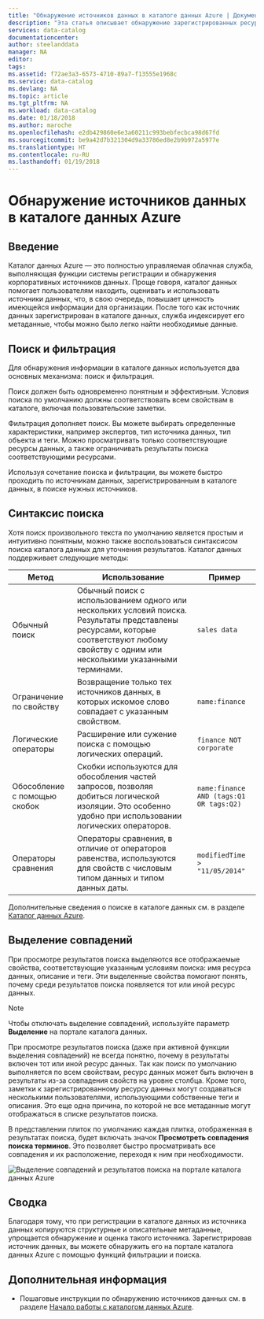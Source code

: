 ```yaml
---
title: "Обнаружение источников данных в каталоге данных Azure | Документы Майкрософт"
description: "Эта статья описывает обнаружение зарегистрированных ресурсов данных с помощью каталога данных Azure, в том числе возможности поиска, фильтрации и выделения совпадений, предоставляемые порталом каталога данных Azure."
services: data-catalog
documentationcenter: 
author: steelanddata
manager: NA
editor: 
tags: 
ms.assetid: f72ae3a3-6573-4710-89a7-f13555e1968c
ms.service: data-catalog
ms.devlang: NA
ms.topic: article
ms.tgt_pltfrm: NA
ms.workload: data-catalog
ms.date: 01/18/2018
ms.author: maroche
ms.openlocfilehash: e2db429860e6e3a60211c993bebfecbca98d67fd
ms.sourcegitcommit: be9a42d7b321304d9a33786ed8e2b9b972a5977e
ms.translationtype: HT
ms.contentlocale: ru-RU
ms.lasthandoff: 01/19/2018
---
```

# <a name="how-to-discover-data-sources-in-azure-data-catalog"></a>Обнаружение источников данных в каталоге данных Azure
## <a name="introduction"></a>Введение
Каталог данных Azure — это полностью управляемая облачная служба, выполняющая функции системы регистрации и обнаружения корпоративных источников данных. Проще говоря, каталог данных помогает пользователям находить, оценивать и использовать источники данных, что, в свою очередь, повышает ценность имеющейся информации для организации. После того как источник данных зарегистрирован в каталоге данных, служба индексирует его метаданные, чтобы можно было легко найти необходимые данные.

## <a name="searching-and-filtering"></a>Поиск и фильтрация
Для обнаружения информации в каталоге данных используется два основных механизма: поиск и фильтрация.

Поиск должен быть одновременно понятным и эффективным. Условия поиска по умолчанию должны соответствовать всем свойствам в каталоге, включая пользовательские заметки.

Фильтрация дополняет поиск. Вы можете выбирать определенные характеристики, например экспертов, тип источника данных, тип объекта и теги. Можно просматривать только соответствующие ресурсы данных, а также ограничивать результаты поиска соответствующими ресурсами.

Используя сочетание поиска и фильтрации, вы можете быстро проходить по источникам данных, зарегистрированным в каталоге данных, в поиске нужных источников.

## <a name="search-syntax"></a>Синтаксис поиска
Хотя поиск произвольного текста по умолчанию является простым и интуитивно понятным, можно также воспользоваться синтаксисом поиска каталога данных для уточнения результатов. Каталог данных поддерживает следующие методы:

| Метод | Использование | Пример |
| --- | --- | --- |
| Обычный поиск |Обычный поиск с использованием одного или нескольких условий поиска. Результаты представлены ресурсами, которые соответствуют любому свойству с одним или несколькими указанными терминами. |`sales data` |
| Ограничение по свойству |Возвращение только тех источников данных, в которых искомое слово совпадает с указанным свойством. |`name:finance` |
| Логические операторы |Расширение или сужение поиска с помощью логических операций. |`finance NOT corporate` |
| Обособление с помощью скобок |Скобки используются для обособления частей запросов, позволяя добиться логической изоляции. Это особенно удобно при использовании логических операторов. |`name:finance AND (tags:Q1 OR tags:Q2)` |
| Операторы сравнения |Операторы сравнения, в отличие от операторов равенства, используются для свойств с числовым типом данных и типом данных даты. |`modifiedTime > "11/05/2014"` |

Дополнительные сведения о поиске в каталоге данных см. в разделе [Каталог данных Azure](https://msdn.microsoft.com/library/azure/mt267594.aspx).

## <a name="hit-highlighting"></a>Выделение совпадений
При просмотре результатов поиска выделяются все отображаемые свойства, соответствующие указанным условиям поиска: имя ресурса данных, описание и теги. Эти выделенные свойства помогают понять, почему среди результатов поиска появляется тот или иной ресурс данных.

> [!NOTE]
> Чтобы отключать выделение совпадений, используйте параметр **Выделение** на портале каталога данных.
>
>

При просмотре результатов поиска (даже при активной функции выделения совпадений) не всегда понятно, почему в результаты включен тот или иной ресурс данных. Так как поиск по умолчанию выполняется по всем свойствам, ресурс данных может быть включен в результаты из-за совпадения свойств на уровне столбца. Кроме того, заметки к зарегистрированному ресурсу данных могут создаваться несколькими пользователями, использующими собственные теги и описания. Это еще одна причина, по которой не все метаданные могут отображаться в списке результатов поиска.

В представлении плиток по умолчанию каждая плитка, отображенная в результатах поиска, будет включать значок **Просмотреть совпадения поиска терминов**. Это позволяет быстро просматривать все совпадения и их расположение, переходя к ним при необходимости.

 ![Выделение совпадений и результатов поиска на портале каталога данных Azure](./media/data-catalog-how-to-discover/search-matches.png)

## <a name="summary"></a>Сводка
Благодаря тому, что при регистрации в каталоге данных из источника данных копируются структурные и описательные метаданные, упрощается обнаружение и оценка такого источника. Зарегистрировав источник данных, вы можете обнаружить его на портале каталога данных Azure с помощью функций фильтрации и поиска.

## <a name="next-steps"></a>Дополнительная информация
* Пошаговые инструкции по обнаружению источников данных см. в разделе [Начало работы с каталогом данных Azure](data-catalog-get-started.md).
